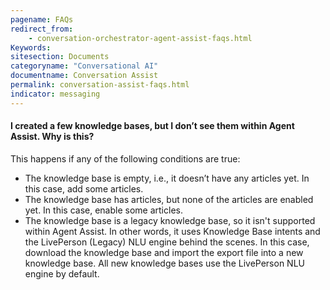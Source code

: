 ```yaml
---
pagename: FAQs
redirect_from:
    - conversation-orchestrator-agent-assist-faqs.html
Keywords:
sitesection: Documents
categoryname: "Conversational AI"
documentname: Conversation Assist
permalink: conversation-assist-faqs.html
indicator: messaging
---
```


#### I created a few knowledge bases, but I don’t see them within Agent Assist. Why is this?

This happens if any of the following conditions are true:

* The knowledge base is empty, i.e., it doesn’t have any articles yet. In this case, add some articles.
* The knowledge base has articles, but none of the articles are enabled yet. In this case, enable some articles.
* The knowledge base is a legacy knowledge base, so it isn't supported within Agent Assist. In other words, it uses Knowledge Base intents and the LivePerson (Legacy) NLU engine behind the scenes. In this case, download the knowledge base and import the export file into a new knowledge base. All new knowledge bases use the LivePerson NLU engine by default.

